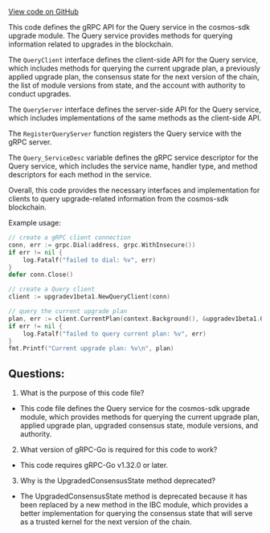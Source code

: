 [View code on GitHub](https://github.com/cosmos/cosmos-sdk/blob/main/api/cosmos/upgrade/v1beta1/query_grpc.pb.go)

This code defines the gRPC API for the Query service in the cosmos-sdk upgrade module. The Query service provides methods for querying information related to upgrades in the blockchain. 

The `QueryClient` interface defines the client-side API for the Query service, which includes methods for querying the current upgrade plan, a previously applied upgrade plan, the consensus state for the next version of the chain, the list of module versions from state, and the account with authority to conduct upgrades. 

The `QueryServer` interface defines the server-side API for the Query service, which includes implementations of the same methods as the client-side API. 

The `RegisterQueryServer` function registers the Query service with the gRPC server. 

The `Query_ServiceDesc` variable defines the gRPC service descriptor for the Query service, which includes the service name, handler type, and method descriptors for each method in the service. 

Overall, this code provides the necessary interfaces and implementation for clients to query upgrade-related information from the cosmos-sdk blockchain. 

Example usage:

```go
// create a gRPC client connection
conn, err := grpc.Dial(address, grpc.WithInsecure())
if err != nil {
    log.Fatalf("failed to dial: %v", err)
}
defer conn.Close()

// create a Query client
client := upgradev1beta1.NewQueryClient(conn)

// query the current upgrade plan
plan, err := client.CurrentPlan(context.Background(), &upgradev1beta1.QueryCurrentPlanRequest{})
if err != nil {
    log.Fatalf("failed to query current plan: %v", err)
}
fmt.Printf("Current upgrade plan: %v\n", plan)
```
## Questions: 
 1. What is the purpose of this code file?
- This code file defines the Query service for the cosmos-sdk upgrade module, which provides methods for querying the current upgrade plan, applied upgrade plan, upgraded consensus state, module versions, and authority.

2. What version of gRPC-Go is required for this code to work?
- This code requires gRPC-Go v1.32.0 or later.

3. Why is the UpgradedConsensusState method deprecated?
- The UpgradedConsensusState method is deprecated because it has been replaced by a new method in the IBC module, which provides a better implementation for querying the consensus state that will serve as a trusted kernel for the next version of the chain.